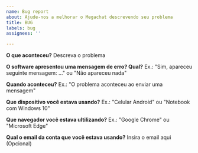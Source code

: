```yaml
---
name: Bug report
about: Ajude-nos a melhorar o Megachat descrevendo seu problema
title: BUG
labels: bug
assignees: ''

---
```


**O que aconteceu?**
Descreva o problema

**O software apresentou uma mensagem de erro? Qual?**
Ex.: "Sim, apareceu seguinte mensagem: ..." ou "Não apareceu nada"

**Quando aconteceu?**
Ex.: "O problema aconteceu ao enviar uma mensagem"

**Que dispositivo você estava usando?**
Ex.: "Celular Android" ou "Notebook com Windows 10"

**Que navegador você estava ultilizando?**
Ex.: "Google Chrome" ou "Microsoft Edge"

**Qual o email da conta que você estava usando?**
Insira o email aqui (Opcional)

